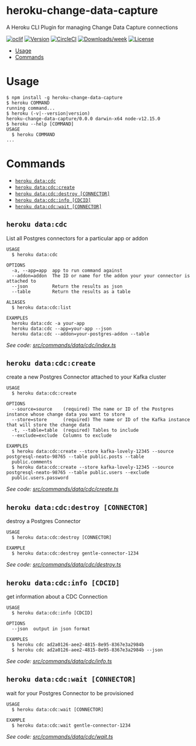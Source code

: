 heroku-change-data-capture
==========================

A Heroku CLI Plugin for managing Change Data Capture connections

[![oclif](https://img.shields.io/badge/cli-oclif-brightgreen.svg)](https://oclif.io)
[![Version](https://img.shields.io/npm/v/heroku-change-data-capture.svg)](https://npmjs.org/package/heroku-change-data-capture)
[![CircleCI](https://circleci.com/gh/heroku/heroku-change-data-capture/tree/master.svg?style=shield)](https://circleci.com/gh/heroku/heroku-change-data-capture/tree/master)
[![Downloads/week](https://img.shields.io/npm/dw/heroku-change-data-capture.svg)](https://npmjs.org/package/heroku-change-data-capture)
[![License](https://img.shields.io/npm/l/heroku-change-data-capture.svg)](https://github.com/heroku/heroku-change-data-capture/blob/master/package.json)

<!-- toc -->
* [Usage](#usage)
* [Commands](#commands)
<!-- tocstop -->
# Usage
<!-- usage -->
```sh-session
$ npm install -g heroku-change-data-capture
$ heroku COMMAND
running command...
$ heroku (-v|--version|version)
heroku-change-data-capture/0.0.0 darwin-x64 node-v12.15.0
$ heroku --help [COMMAND]
USAGE
  $ heroku COMMAND
...
```
<!-- usagestop -->
# Commands
<!-- commands -->
* [`heroku data:cdc`](#heroku-datacdc)
* [`heroku data:cdc:create`](#heroku-datacdccreate)
* [`heroku data:cdc:destroy [CONNECTOR]`](#heroku-datacdcdestroy-connector)
* [`heroku data:cdc:info [CDCID]`](#heroku-datacdcinfo-cdcid)
* [`heroku data:cdc:wait [CONNECTOR]`](#heroku-datacdcwait-connector)

## `heroku data:cdc`

List all Postgres connectors for a particular app or addon

```
USAGE
  $ heroku data:cdc

OPTIONS
  -a, --app=app  app to run command against
  --addon=addon  The ID or name for the addon your your connector is attached to
  --json         Return the results as json
  --table        Return the results as a table

ALIASES
  $ heroku data:cdc:list

EXAMPLES
  heroku data:cdc -a your-app
  heroku data:cdc --app=your-app --json
  heroku data:cdc --addon=your-postgres-addon --table
```

_See code: [src/commands/data/cdc/index.ts](https://github.com/heroku/heroku-change-data-capture/blob/v0.0.0/src/commands/data/cdc/index.ts)_

## `heroku data:cdc:create`

create a new Postgres Connector attached to your Kafka cluster

```
USAGE
  $ heroku data:cdc:create

OPTIONS
  --source=source    (required) The name or ID of the Postgres instance whose change data you want to store
  --store=store      (required) The name or ID of the Kafka instance that will store the change data
  -t, --table=table  (required) Tables to include
  --exclude=exclude  Columns to exclude

EXAMPLES
  $ heroku data:cdc:create --store kafka-lovely-12345 --source postgresql-neato-98765 --table public.posts --table 
  public.comments
  $ heroku data:cdc:create --store kafka-lovely-12345 --source postgresql-neato-98765 --table public.users --exclude 
  public.users.password
```

_See code: [src/commands/data/cdc/create.ts](https://github.com/heroku/heroku-change-data-capture/blob/v0.0.0/src/commands/data/cdc/create.ts)_

## `heroku data:cdc:destroy [CONNECTOR]`

destroy a Postgres Connector

```
USAGE
  $ heroku data:cdc:destroy [CONNECTOR]

EXAMPLE
  $ heroku data:cdc:destroy gentle-connector-1234
```

_See code: [src/commands/data/cdc/destroy.ts](https://github.com/heroku/heroku-change-data-capture/blob/v0.0.0/src/commands/data/cdc/destroy.ts)_

## `heroku data:cdc:info [CDCID]`

get information about a CDC Connection

```
USAGE
  $ heroku data:cdc:info [CDCID]

OPTIONS
  --json  output in json format

EXAMPLES
  $ heroku cdc ad2a0126-aee2-4815-8e95-8367e3a2984b
  $ heroku cdc ad2a0126-aee2-4815-8e95-8367e3a2984b --json
```

_See code: [src/commands/data/cdc/info.ts](https://github.com/heroku/heroku-change-data-capture/blob/v0.0.0/src/commands/data/cdc/info.ts)_

## `heroku data:cdc:wait [CONNECTOR]`

wait for your Postgres Connector to be provisioned

```
USAGE
  $ heroku data:cdc:wait [CONNECTOR]

EXAMPLE
  $ heroku data:cdc:wait gentle-connector-1234
```

_See code: [src/commands/data/cdc/wait.ts](https://github.com/heroku/heroku-change-data-capture/blob/v0.0.0/src/commands/data/cdc/wait.ts)_
<!-- commandsstop -->
